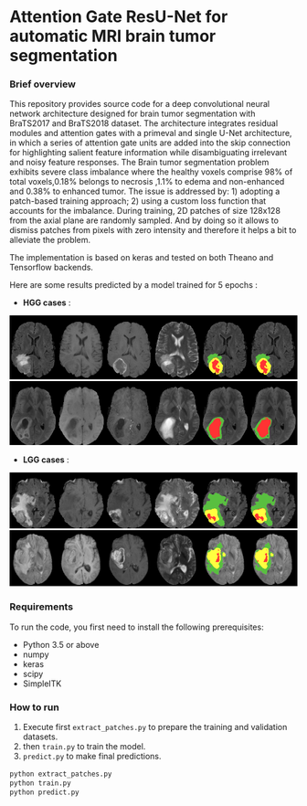 # Attention Gate ResU-Net for automatic MRI brain tumor segmentation 

### Brief overview

This repository provides source code for a deep convolutional neural network architecture designed for brain tumor segmentation with BraTS2017 and BraTS2018 dataset. 
The architecture integrates residual modules and attention gates with a primeval and single U-Net architecture, in which a series of attention gate units are added into the skip connection for highlighting salient feature information while disambiguating irrelevant and noisy feature responses.
The Brain tumor segmentation problem exhibits severe class imbalance where the healthy voxels comprise 98% of total voxels,0.18% belongs to necrosis ,1.1% to edema and non-enhanced and 0.38% to enhanced tumor. 
The issue is addressed by: 1) adopting a patch-based training approach; 2) using a custom loss function that accounts for the imbalance. 
During training, 2D patches of size 128x128 from the axial plane are randomly sampled. And by doing so it allows to dismiss patches from pixels with zero intensity and therefore it helps a bit to alleviate the problem.

The implementation is based on keras and tested on both Theano and Tensorflow backends.

Here are some results predicted by a model trained for 5 epochs :

*   **HGG cases** :

![Optional Text](./docs/images/case_1.png)
![Optional Text](./docs/images/case_2.png)


*   **LGG cases** :

![Optional Text](./docs/images/case_3.png)
![Optional Text](./docs/images/case_5.png)

### Requirements

To run the code, you first need to install the following prerequisites: 

* Python 3.5 or above
* numpy
* keras
* scipy
* SimpleITK

### How to run

1. Execute first `extract_patches.py` to prepare the training and validation datasets.
2. then `train.py` to train the model.
3. `predict.py` to make final predictions.

```
python extract_patches.py
python train.py
python predict.py
```
